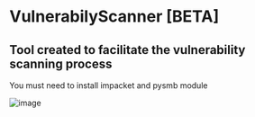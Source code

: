 # VulnerabilyScanner [BETA]

Tool created to facilitate the vulnerability scanning process
--------------------------------------------------------------

You must need to install impacket and pysmb module

![image](https://github.com/Sxmpl3/VulnerabilyScanner/assets/116309678/bbaebbd0-8ab8-4aac-9487-a3254b95705f)
